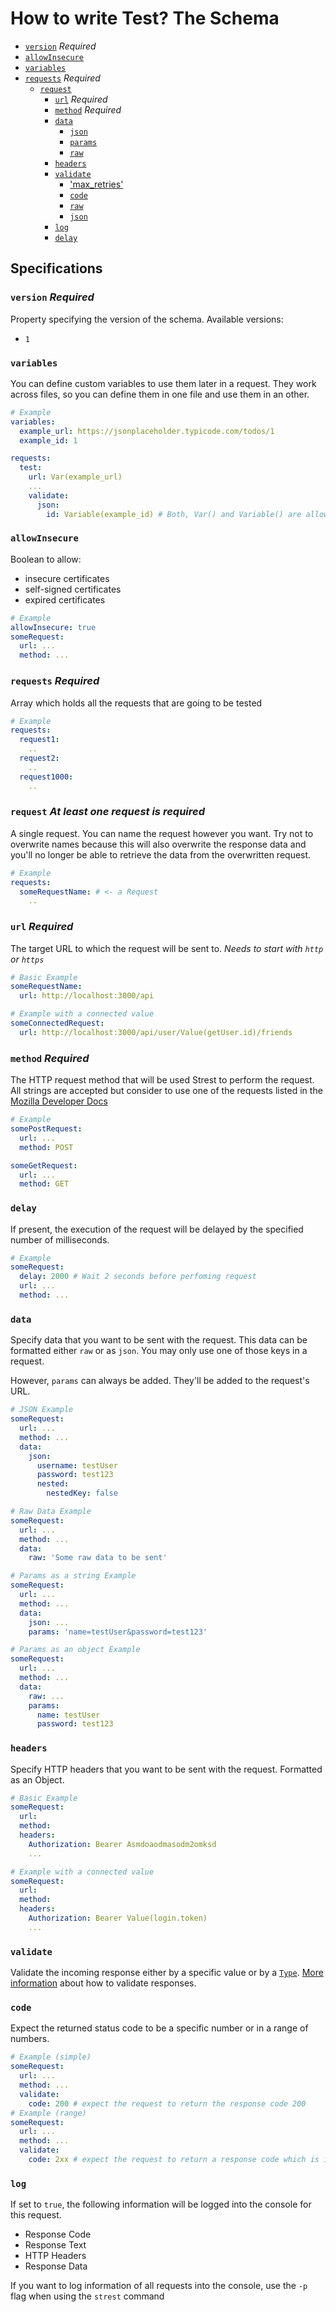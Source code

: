 # How to write Test? The Schema

- [`version`](#version) _Required_
- [`allowInsecure`](#allowInsecure)
- [`variables`](#variables)
- [`requests`](#requests) _Required_
  - [`request`](#request)
    - [`url`](#url) _Required_
    - [`method`](#method) _Required_
    - [`data`](#data)
      - [`json`](#data)
      - [`params`](#data)
      - [`raw`](#data)
    - [`headers`](#headers)
    - [`validate`](#validate)
      - ['max_retries'](#validate)
      - [`code`](#code)
      - [`raw`](#validate)
      - [`json`](#validate)
    - [`log`](#log)
    - [`delay`](#delay)

## Specifications

### `version` **_Required_**

Property specifying the version of the schema. Available versions:

- `1`

### `variables`
You can define custom variables to use them later in a request. They work across files, so you can define them in one file and use them in an other.

```yml
# Example
variables:
  example_url: https://jsonplaceholder.typicode.com/todos/1
  example_id: 1

requests:
  test:
    url: Var(example_url)
    ...
    validate:
      json: 
        id: Variable(example_id) # Both, Var() and Variable() are allowed
```

### `allowInsecure`

Boolean to allow:

- insecure certificates
- self-signed certificates
- expired certificates

```yaml
# Example
allowInsecure: true
someRequest:
  url: ...
  method: ...
```

### `requests` **_Required_**

Array which holds all the requests that are going to be tested

```yaml
# Example
requests:
  request1:
    ..
  request2:
    ..
  request1000:
    ..
```

### `request` **_At least one request is required_**

A single request. You can name the request however you want. Try not to overwrite names because
this will also overwrite the response data and you'll no longer be able to retrieve the data from the overwritten request.

```yaml
# Example
requests:
  someRequestName: # <- a Request
    ..
```

### `url` **_Required_**

The target URL to which the request will be sent to. _Needs to start with `http` or `https`_

```yaml
# Basic Example
someRequestName:
  url: http://localhost:3000/api

# Example with a connected value
someConnectedRequest:
  url: http://localhost:3000/api/user/Value(getUser.id)/friends
```

### `method` **_Required_**

The HTTP request method that will be used Strest to perform the request. All strings are accepted but consider to use one of the requests listed in the [Mozilla Developer Docs](https://developer.mozilla.org/en-US/docs/Web/HTTP/Methods)

```yaml
# Example
somePostRequest:
  url: ...
  method: POST

someGetRequest:
  url: ...
  method: GET
```

### `delay`

If present, the execution of the request will be delayed by the specified number of milliseconds.

```yaml
# Example
someRequest:
  delay: 2000 # Wait 2 seconds before perfoming request
  url: ...
  method: ...
```

### `data`

Specify data that you want to be sent with the request. This data can be formatted either `raw` or as `json`. You may only use one of those keys in a request.

However, `params` can always be added. They'll be added to the request's URL.

```yaml
# JSON Example
someRequest:
  url: ...
  method: ...
  data:
    json:
      username: testUser
      password: test123
      nested:
        nestedKey: false

# Raw Data Example
someRequest:
  url: ...
  method: ...
  data:
    raw: 'Some raw data to be sent'

# Params as a string Example
someRequest:
  url: ...
  method: ...
  data:
    json: ...
    params: 'name=testUser&password=test123'

# Params as an object Example
someRequest:
  url: ...
  method: ...
  data:
    raw: ...
    params: 
      name: testUser
      password: test123
```

### `headers`

Specify HTTP headers that you want to be sent with the request. Formatted as an Object.

```yaml
# Basic Example
someRequest:
  url:
  method:
  headers:
    Authorization: Bearer Asmdoaodmasodm2omksd
    ...

# Example with a connected value
someRequest:
  url:
  method:
  headers:
    Authorization: Bearer Value(login.token)
    ...

```

### `validate`

Validate the incoming response either by a specific value or by a [`Type`](VALIDATION.md).
[More information](README.md#ResponseValidation) about how to validate responses.

### `code` 
Expect the returned status code to be a specific number or in a range of numbers.
```yaml
# Example (simple)
someRequest:
  url: ...
  method: ...
  validate:
    code: 200 # expect the request to return the response code 200
# Example (range)
someRequest:
  url: ...
  method: ...
  validate:
    code: 2xx # expect the request to return a response code which is in the range of 200-299
```

### `log`

If set to `true`, the following information will be logged into the console for this request.

- Response Code
- Response Text
- HTTP Headers
- Response Data

If you want to log information of all requests into the console, use the `-p` flag when using the `strest` command
